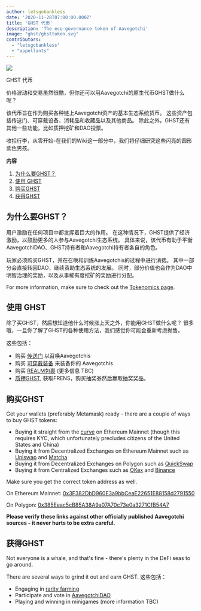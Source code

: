 ```yaml
---
author: letsgobankless
date: '2020-11-28T07:00:00.000Z'
title: 'GHST 代币'
description: 'The eco-governance token of Aavegotchi'
image: "ghst/ghsttoken.svg"
contributors:
  - "letsgobankless"
  - "appellants"
---
```


<div class="headerImageContainer">
<img class="headerImage" src="/ghst/ghst.gif">
<p class="headerImageText">GHST 代币</p>
</div>

价格波动和交易虽然很酷，但你还可以用Aavegotchi的原生代币GHST做什么呢？

该代币旨在作为购买各种链上Aavegotchi资产的基本生态系统货币。 这些资产包括传送门、可穿戴设备、消耗品和收藏品以及其他商品。 除此之外，GHST还有其他一些功能，比如质押挖矿和DAO投票。

收拾行李，从零开始-在我们的Wiki这一部分中，我们将仔细研究这些闪亮的圆形紫色男孩。

<div class="contentsBox">

**内容**

<ol>
<li><a href=#why-ghst>为什么要GHST？</a></li>
<li><a href=#using-ghst>使用 GHST</a></li>
<li><a href=#buying-ghst>购买GHST</a></li>
<li><a href=#earning-ghst>获得GHST</a></li>
</ol>

</div>

## 为什么要GHST？
用户激励在任何项目中都发挥着巨大的作用。 在这种情况下，GHST提供了经济激励，以鼓励更多的人参与Aavegotchi生态系统。 具体来说，该代币有助于平衡AavegotchiDAO、GHST持有者和Aavegotchi持有者各自的角色。

玩家必须购买GHST，并在召唤和训练Aavegotchis的过程中进行消费。 其中一部分会直接转回DAO，继续资助生态系统的发展。 同时，部分价值也会作为DAO中明智治理的奖励，以及从事稀有度挖矿的奖励进行分配。

For more information, make sure to check out the [Tokenomics page](/tokenomics).

## 使用 GHST
除了买GHST，然后想知道他什么时候涨上天之外，你能用GHST做什么呢？ 很多哦，一旦你了解了GHST的各种使用方法，我们感觉你可能会重新考虑抛售。

这些包括：

* 购买 [传送门](/portals) 以召唤Aavegotchis
* 购买 [可穿戴装备](/wearables) 来装备你的 Aavegotchis
* 购买 [REALM包裹](/metaverse) (更多信息 TBC)
* [质押GHST](/staking), 获取FRENS，购买抽奖券然后赢取抽奖奖品。

## 购买GHST
Get your wallets (preferably Metamask) ready - there are a couple of ways to buy GHST tokens:

* Buying it straight from the [curve](/curve) on Ethereum Mainnet (though this requires KYC, which unfortunately precludes citizens of the United States and China)
* Buying it from Decentralized Exchanges on Ethereum Mainnet such as [Uniswap](https://app.uniswap.org/#/swap?inputCurrency=ETH&outputCurrency=0x3f382dbd960e3a9bbceae22651e88158d2791550) and [Matcha](https://matcha.xyz/markets/GHST)
* Buying it from Decentralized Exchanges on Polygon such as [QuickSwap](https://quickswap.exchange/#/swap?outputCurrency=0x385eeac5cb85a38a9a07a70c73e0a3271cfb54a7)
* Buying it from Centralized Exchanges such as [OKex](https://www.okex.com/spot/trade/ghst-eth#type=1) and [Binance](https://www.binance.com/en/trade/GHST_ETH?layout=pro)

Make sure you get the correct token address as well.

On Ethereum Mainnet: [0x3F382DbD960E3a9bbCeaE22651E88158d2791550](https://etherscan.io/token/0x3F382DbD960E3a9bbCeaE22651E88158d2791550)

On Polygon: [0x385Eeac5cB85A38A9a07A70c73e0a3271CfB54A7](https://explorer-mainnet.maticvigil.com/address/0x385Eeac5cB85A38A9a07A70c73e0a3271CfB54A7/transactions)

**Please verify these links against other officially published Aavegotchi sources - it never hurts to be extra careful.**

## 获得GHST
Not everyone is a whale, and that's fine - there's plenty in the DeFi seas to go around.

There are several ways to grind it out and earn GHST. 这些包括：

* Engaging in [rarity farming](/rarity-farming)
* Participate and vote in [AavegotchiDAO](/dao)
* Playing and winning in minigames (more information TBC)




